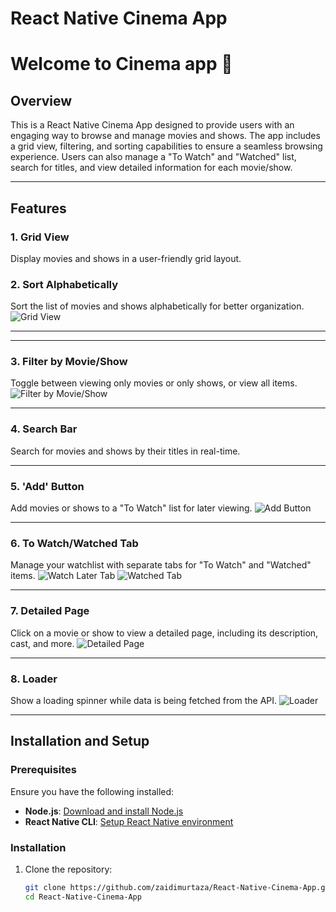 # React Native Cinema App

# Welcome to Cinema app 👋


## Overview
This is a React Native Cinema App designed to provide users with an engaging way to browse and manage movies and shows. The app includes a grid view, filtering, and sorting capabilities to ensure a seamless browsing experience. Users can also manage a "To Watch" and "Watched" list, search for titles, and view detailed information for each movie/show.


---
## Features

### 1. **Grid View**
Display movies and shows in a user-friendly grid layout.
### 2. **Sort Alphabetically**
Sort the list of movies and shows alphabetically for better organization.
![Grid View](./assets/images/screen5.png)

---




---

### 3. **Filter by Movie/Show**
Toggle between viewing only movies or only shows, or view all items.
![Filter by Movie/Show](./assets/images/screen6.jpg)

---

### 4. **Search Bar**
Search for movies and shows by their titles in real-time.

---

### 5. **'Add' Button**
Add movies or shows to a "To Watch" list for later viewing.
![Add Button](./assets/images/screen3.jpg)

---

### 6. **To Watch/Watched Tab**
Manage your watchlist with separate tabs for "To Watch" and "Watched" items.
![Watch Later Tab](./assets/images/screen2.jpg)
![Watched Tab](./assets/images/screen4.jpg)

---

### 7. **Detailed Page**
Click on a movie or show to view a detailed page, including its description, cast, and more.
![Detailed Page](./assets/images/screen1.jpg)

---

### 8. **Loader**
Show a loading spinner while data is being fetched from the API.
![Loader](./assets/images/screen7.jpg)

---

## Installation and Setup

### Prerequisites
Ensure you have the following installed:
- **Node.js**: [Download and install Node.js](https://nodejs.org/)
- **React Native CLI**: [Setup React Native environment](https://reactnative.dev/docs/environment-setup)

### Installation

1. Clone the repository:
   ```bash
   git clone https://github.com/zaidimurtaza/React-Native-Cinema-App.git
   cd React-Native-Cinema-App
   ```
